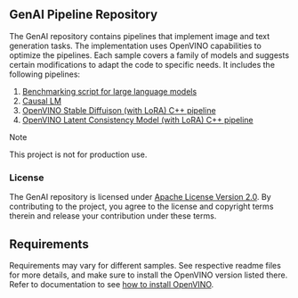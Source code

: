 ## GenAI Pipeline Repository


The GenAI repository contains pipelines that implement image and text generation tasks.
The implementation uses OpenVINO capabilities to optimize the pipelines. Each sample covers
a family of models and suggests certain modifications to adapt the code to specific needs.
It includes the following pipelines:

1. [Benchmarking script for large language models](./llm_bench/python/)
2. [Causal LM](./text_generation/causal_lm/cpp/)
3. [OpenVINO Stable Diffuison (with LoRA) C++ pipeline](./image_generation/stable_diffusion_1_5/cpp/)
4. [OpenVINO Latent Consistency Model (with LoRA) C++ pipeline](./image_generation/lcm_dreamshaper_v7/cpp/)

> [!NOTE]
> This project is not for production use.

### License

The GenAI repository is licensed under [Apache License Version 2.0](LICENSE).
By contributing to the project, you agree to the license and copyright terms therein and release
your contribution under these terms.

## Requirements

Requirements may vary for different samples. See respective readme files for more details,
and make sure to install the OpenVINO version listed there. Refer to documentation to see
[how to install OpenVINO](docs.openvino.ai/install).

